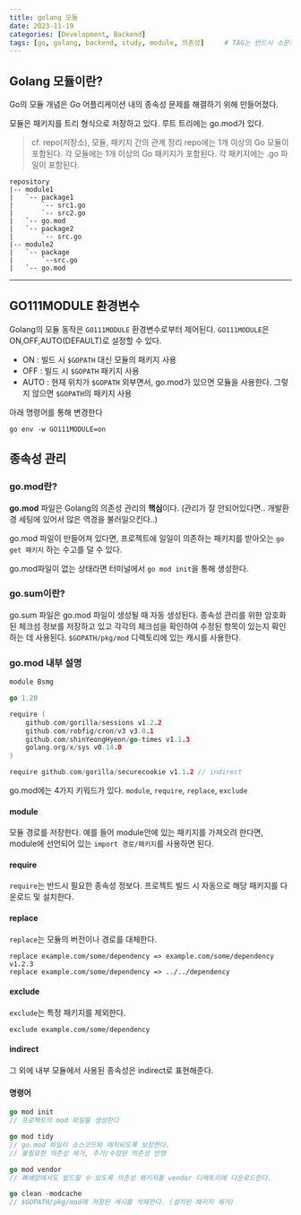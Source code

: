 ```yaml
---
title: golang 모듈
date: 2023-11-19
categories: [Development, Backend]
tags: [go, golang, backend, study, module, 의존성]		# TAG는 반드시 소문자로 이루어져야함!
---
```


## Golang 모듈이란?
Go의 모듈 개념은 Go 어플리케이션 내의 종속성 문제를 해결하기 위해 만들어졌다.

모듈은 패키지를 트리 형식으로 저장하고 있다.
루트 트리에는 go.mod가 있다.

> cf. repo(저장소), 모듈, 패키지 간의 관계 정리
> repo에는 1개 이상의 Go 모듈이 포함된다.
> 각 모듈에는 1개 이상의 Go 패키지가 포함된다.
> 각 패키지에는 .go 파일이 포함된다.
```
repository
|-- module1
|   `-- package1
|       `-- src1.go
|       `-- src2.go
|   `-- go.mod
|   `-- package2
|       `-- src.go
|-- module2
|   `-- package
|       `--src.go
|   `-- go.mod
```

---


## GO111MODULE 환경변수
Golang의 모듈 동작은 `GO111MODULE` 환경변수로부터 제어된다.
`GO111MODULE`은 ON,OFF,AUTO(DEFAULT)로 설정할 수 있다.
- ON : 빌드 시 `$GOPATH` 대신 모듈의 패키지 사용
- OFF : 빌드 시 `$GOPATH` 패키지 사용
- AUTO : 현재 위치가 `$GOPATH` 외부면서, go.mod가 있으면 모듈을 사용한다. 그렇지 않으면 `$GOPATH`의 패키지 사용

아래 명령어를 통해 변경한다
```
go env -w GO111MODULE=on
```

## 종속성 관리
### go.mod란?
**go.mod** 파일은 Golang의 의존성 관리의 **핵심**이다. (관리가 잘 안되어있다면.. 개발환경 세팅에 있어서 많은 역경을 불러일으킨다..)

go.mod 파일이 만들어져 있다면, 프로젝트에 일일이 의존하는 패키지를 받아오는 `go get 패키지` 하는 수고를 덜 수 있다.

go.mod파일이 없는 상태라면 터미널에서 `go mod init`을 통해 생성한다. 

### go.sum이란?
go.sum 파일은 go.mod 파일이 생성될 때 자동 생성된다.
종속성 관리를 위한 암호화된 체크섬 정보를 저장하고 있고 각각의 체크섬을 확인하여 수정된 항목이 있는지 확인하는 데 사용된다.
`$GOPATH/pkg/mod` 디렉토리에 있는 캐시를 사용한다.

### go.mod 내부 설명
``` go
module Bsmg

go 1.20

require (
	github.com/gorilla/sessions v1.2.2
	github.com/robfig/cron/v3 v3.0.1
	github.com/shinYeongHyeon/go-times v1.1.3
	golang.org/x/sys v0.14.0
)

require github.com/gorilla/securecookie v1.1.2 // indirect

```
go.mod에는 4가지 키워드가 있다. `module`, `require`, `replace`, `exclude`

#### module
모듈 경로를 저장한다.
예를 들어 module안에 있는 패키지를 가져오려 한다면, module에 선언되어 있는 `import 경로/패키지`를 사용하면 된다.

#### require
`require`는 반드시 필요한 종속성 정보다.
프로젝트 빌드 시 자동으로 해당 패키지를 다운로드 및 설치한다.

#### replace
`replace`는 모듈의 버전이나 경로를 대체한다.
```
replace example.com/some/dependency => example.com/some/dependency v1.2.3
replace example.com/some/dependency => ../../dependency
```

#### exclude
`exclude`는 특정 패키지를 제외한다.
```
exclude example.com/some/dependency
```

#### indirect
그 외에 내부 모듈에서 사용된 종속성은 indirect로 표현해준다.

#### 명령어
``` go
go mod init
// 프로젝트의 mod 파일을 생성한다

go mod tidy 
// go.mod 파일이 소스코드와 매치되도록 보장한다. 
// 불필요한 의존성 제거, 추가/수정된 의존성 반영

go mod vendor
// 폐쇄망에서도 빌드할 수 있도록 의존성 패키지를 vendor 디렉토리에 다운로드한다.

go clean -modcache
// $GOPATH/pkg/mod에 저장된 캐시를 삭제한다. (설치된 패키지 제거)
```
